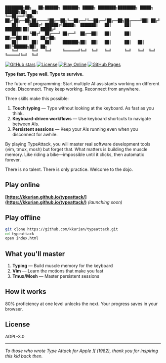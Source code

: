 ```
████████╗██╗   ██╗██████╗ ███████╗ █████╗ ████████╗████████╗ █████╗  ██████╗██╗  ██╗
╚══██╔══╝╚██╗ ██╔╝██╔══██╗██╔════╝██╔══██╗╚══██╔══╝╚══██╔══╝██╔══██╗██╔════╝██║ ██╔╝
   ██║    ╚████╔╝ ██████╔╝█████╗  ███████║   ██║      ██║   ███████║██║     █████╔╝
   ██║     ╚██╔╝  ██╔═══╝ ██╔══╝  ██╔══██║   ██║      ██║   ██╔══██║██║     ██╔═██╗
   ██║      ██║   ██║     ███████╗██║  ██║   ██║      ██║   ██║  ██║╚██████╗██║  ██╗
   ╚═╝      ╚═╝   ╚═╝     ╚══════╝╚═╝  ╚═╝   ╚═╝      ╚═╝   ╚═╝  ╚═╝ ╚═════╝╚═╝  ╚═╝
```

[![GitHub stars](https://img.shields.io/github/stars/kkurian/typeattack?style=social)](https://github.com/kkurian/typeattack/stargazers)
[![License](https://img.shields.io/github/license/kkurian/typeattack)](https://github.com/kkurian/typeattack/blob/main/LICENSE)
[![Play Online](https://img.shields.io/badge/play-online-green)](https://kkurian.github.io/typeattack/)
[![GitHub Pages](https://github.com/kkurian/typeattack/actions/workflows/pages/pages-build-deployment/badge.svg)](https://github.com/kkurian/typeattack/actions)

**Type fast. Type well. Type to survive.**

The future of programming: Start multiple AI assistants working on different code. Disconnect. They keep working. Reconnect from anywhere.

Three skills make this possible:
1. **Touch typing** — Type without looking at the keyboard. As fast as you think.
2. **Keyboard-driven workflows** — Use keyboard shortcuts to navigate between AIs.
3. **Persistent sessions** — Keep your AIs running even when you disconnect for awhile.

By playing TypeAttack, you will master real software development tools (vim, tmux, mosh) but forget that. What matters is building the muscle memory. Like riding a bike—impossible until it clicks, then automatic forever.

There is no talent. There is only practice. Welcome to the dojo.

## Play online

**[https://kkurian.github.io/typeattack/](https://kkurian.github.io/typeattack/)** *(launching soon)*

## Play offline

```bash
git clone https://github.com/kkurian/typeattack.git
cd typeattack
open index.html
```

## What you'll master

1. **Typing** — Build muscle memory for the keyboard
2. **Vim** — Learn the motions that make you fast
3. **Tmux/Mosh** — Master persistent sessions

## How it works

80% proficiency at one level unlocks the next. Your progress saves in your browser.

## License

AGPL-3.0

---

*To those who wrote Type Attack for Apple ][ (1982), thank you for inspiring this kid back then.*
